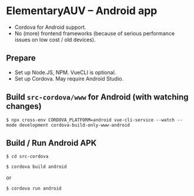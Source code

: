 # ElementaryAUV – Android app

- Cordova for Android support.
- No (more) frontend frameworks (because of serious performance issues on low cost / old devices).

## Prepare

- Set up Node.JS, NPM. VueCLI is optional.
- Set up Cordova. May require Android Studio.

## Build `src-cordova/www` for Android (with watching changes)

    $ npx cross-env CORDOVA_PLATFORM=android vue-cli-service --watch --mode development cordova-build-only-www-android

## Build / Run Android APK

    $ cd src-cordova

    $ cordova build android

or

    $ cordova run android